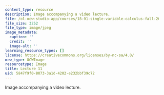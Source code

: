 ```yaml
---
content_type: resource
description: Image accompanying a video lecture.
file: /ol-ocw-studio-app/courses/18-01-single-variable-calculus-fall-2006/5847f9f080733a1d4202e232bbf39c72_lec11.jpg
file_size: 3252
file_type: image/jpeg
image_metadata:
  caption: ''
  credit: ''
  image-alt: ''
learning_resource_types: []
license: https://creativecommons.org/licenses/by-nc-sa/4.0/
ocw_type: OCWImage
resourcetype: Image
title: Lecture 11
uid: 5847f9f0-8073-3a1d-4202-e232bbf39c72
---
```

Image accompanying a video lecture.